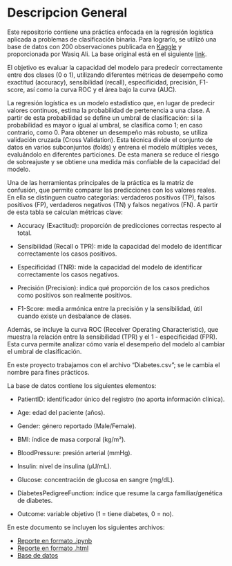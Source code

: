 # Descripcion General
Este repositorio contiene una práctica enfocada en la regresión logística aplicada a problemas de clasificación binaria.
Para lograrlo, se utilizó una base de datos con 200 observaciones publicada en [Kaggle](https://www.kaggle.com/datasets) y proporcionada por Wasiq Ali. La base original está en el siguiente [link](https://www.kaggle.com/datasets/wasiqaliyasir/diabates-dataset).  

El objetivo es evaluar la capacidad del modelo para predecir correctamente entre dos clases (0 o 1), utilizando diferentes métricas de desempeño como exactitud (accuracy), sensibilidad (recall), especificidad, precisión, F1-score, así como la curva ROC y el área bajo la curva (AUC).

La regresión logística es un modelo estadístico que, en lugar de predecir valores continuos, estima la probabilidad de pertenencia a una clase. A partir de esta probabilidad se define un umbral de clasificación: si la probabilidad es mayor o igual al umbral, se clasifica como 1; en caso contrario, como 0.
Para obtener un desempeño más robusto, se utiliza validación cruzada (Cross Validation). Esta técnica divide el conjunto de datos en varios subconjuntos (folds) y entrena el modelo múltiples veces, evaluándolo en diferentes particiones. De esta manera se reduce el riesgo de sobreajuste y se obtiene una medida más confiable de la capacidad del modelo.

Una de las herramientas principales de la práctica es la matriz de confusión, que permite comparar las predicciones con los valores reales. En ella se distinguen cuatro categorías: verdaderos positivos (TP), falsos positivos (FP), verdaderos negativos (TN) y falsos negativos (FN). A partir de esta tabla se calculan métricas clave:

* Accuracy (Exactitud): proporción de predicciones correctas respecto al total.

* Sensibilidad (Recall o TPR): mide la capacidad del modelo de identificar correctamente los casos positivos.

* Especificidad (TNR): mide la capacidad del modelo de identificar correctamente los casos negativos.

* Precisión (Precision): indica qué proporción de los casos predichos como positivos son realmente positivos.

* F1-Score: media armónica entre la precisión y la sensibilidad, útil cuando existe un desbalance de clases.

Además, se incluye la curva ROC (Receiver Operating Characteristic), que muestra la relación entre la sensibilidad (TPR) y el 1 - especificidad (FPR). Esta curva permite analizar cómo varía el desempeño del modelo al cambiar el umbral de clasificación.

En este proyecto trabajamos con el archivo “Diabetes.csv”; se le cambia el nombre para fines prácticos.

La base de datos contiene los siguientes elementos:

* PatientID: identificador único del registro (no aporta información clínica).

* Age: edad del paciente (años).

* Gender: género reportado (Male/Female).

* BMI: índice de masa corporal (kg/m²).

* BloodPressure: presión arterial (mmHg).

* Insulin: nivel de insulina (μU/mL).

* Glucose: concentración de glucosa en sangre (mg/dL).

* DiabetesPedigreeFunction: índice que resume la carga familiar/genética de diabetes.

* Outcome: variable objetivo (1 = tiene diabetes, 0 = no).

En este documento se incluyen los siguientes archivos: 
* [Reporte en formato .ipynb](A2.1_645700.ipynb)
* [Reporte en formato .html](A2.1_645700.html)
* [Base de datos](Diabetes.csv)
